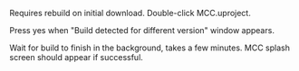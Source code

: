 

Requires rebuild on initial download. Double-click MCC.uproject.

Press yes when "Build detected for different version" window appears.

Wait for build to finish in the background, takes a few minutes. MCC splash screen should appear if successful.
